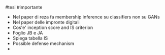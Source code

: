 #tesi 
#importante 
* Nel paper di reza fa membership inference su classifiers non su GANs
* Nel paper delle impronte digitali
* Cos'e' inception score and IS criterion
* Foglio JB e JA
* Spiega tabella IS
* Possible defense mechanism
* 

